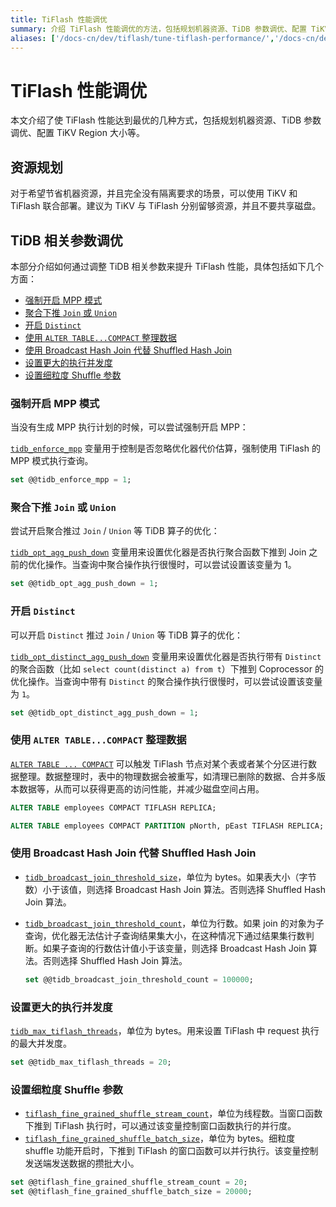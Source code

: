 ```yaml
---
title: TiFlash 性能调优
summary: 介绍 TiFlash 性能调优的方法，包括规划机器资源、TiDB 参数调优、配置 TiKV Region 大小等。
aliases: ['/docs-cn/dev/tiflash/tune-tiflash-performance/','/docs-cn/dev/reference/tiflash/tune-performance/']
---
```


# TiFlash 性能调优

本文介绍了使 TiFlash 性能达到最优的几种方式，包括规划机器资源、TiDB 参数调优、配置 TiKV Region 大小等。

## 资源规划

对于希望节省机器资源，并且完全没有隔离要求的场景，可以使用 TiKV 和 TiFlash 联合部署。建议为 TiKV 与 TiFlash 分别留够资源，并且不要共享磁盘。

## TiDB 相关参数调优

本部分介绍如何通过调整 TiDB 相关参数来提升 TiFlash 性能，具体包括如下几个方面：

- [强制开启 MPP 模式](#强制开启-mpp-模式)
- [聚合下推 `Join` 或 `Union`](#聚合下推-join--union)
- [开启 `Distinct`](#开启-distinct)
- [使用 `ALTER TABLE...COMPACT` 整理数据](#使用-alter-tablecompact-整理数据)
- [使用 Broadcast Hash Join 代替 Shuffled Hash Join](#使用-broadcast-hash-join-代替-shuffled-hash-join)
- [设置更大的执行并发度](#设置更大的执行并发度)
- [设置细粒度 Shuffle 参数](#设置细粒度-shuffle-参数)

### 强制开启 MPP 模式

当没有生成 MPP 执行计划的时候，可以尝试强制开启 MPP：

[`tidb_enforce_mpp`](/system-variables.md#tidb_enforce_mpp-从-v51-版本开始引入) 变量用于控制是否忽略优化器代价估算，强制使用 TiFlash 的 MPP 模式执行查询。

```sql
set @@tidb_enforce_mpp = 1;
```

### 聚合下推 `Join` 或 `Union`

尝试开启聚合推过 `Join` / `Union` 等 TiDB 算子的优化：

[`tidb_opt_agg_push_down`](/system-variables.md#tidb_opt_agg_push_down) 变量用来设置优化器是否执行聚合函数下推到 Join 之前的优化操作。当查询中聚合操作执行很慢时，可以尝试设置该变量为 1。

```sql
set @@tidb_opt_agg_push_down = 1;
```

### 开启 `Distinct`

可以开启 `Distinct` 推过 `Join` / `Union` 等 TiDB 算子的优化：

[`tidb_opt_distinct_agg_push_down`](/system-variables.md#tidb_opt_distinct_agg_push_down) 变量用来设置优化器是否执行带有 `Distinct` 的聚合函数（比如 `select count(distinct a) from t`）下推到 Coprocessor 的优化操作。当查询中带有 `Distinct` 的聚合操作执行很慢时，可以尝试设置该变量为 `1`。

```sql
set @@tidb_opt_distinct_agg_push_down = 1;
```

### 使用 `ALTER TABLE...COMPACT` 整理数据

[`ALTER TABLE ... COMPACT`](/sql-statements/sql-statement-alter-table-compact.md) 可以触发 TiFlash 节点对某个表或者某个分区进行数据整理。数据整理时，表中的物理数据会被重写，如清理已删除的数据、合并多版本数据等，从而可以获得更高的访问性能，并减少磁盘空间占用。

```sql
ALTER TABLE employees COMPACT TIFLASH REPLICA;
```

```sql
ALTER TABLE employees COMPACT PARTITION pNorth, pEast TIFLASH REPLICA;
```

### 使用 Broadcast Hash Join 代替 Shuffled Hash Join

- [`tidb_broadcast_join_threshold_size`](/system-variables.md#tidb_broadcast_join_threshold_count-从-v50-版本开始引入)，单位为 bytes。如果表大小（字节数）小于该值，则选择 Broadcast Hash Join 算法。否则选择 Shuffled Hash Join 算法。
- [`tidb_broadcast_join_threshold_count`](/system-variables.md#tidb_broadcast_join_threshold_count-从-v50-版本开始引入)，单位为行数。如果 join 的对象为子查询，优化器无法估计子查询结果集大小，在这种情况下通过结果集行数判断。如果子查询的行数估计值小于该变量，则选择 Broadcast Hash Join 算法。否则选择 Shuffled Hash Join 算法。

    ```sql
    set @@tidb_broadcast_join_threshold_count = 100000;
    ```

### 设置更大的执行并发度

[`tidb_max_tiflash_threads`](/system-variables.md#tidb_max_tiflash_threads-从-v610-版本开始引入)，单位为 bytes。用来设置 TiFlash 中 request 执行的最大并发度。

```sql
set @@tidb_max_tiflash_threads = 20;
```

### 设置细粒度 Shuffle 参数

- [`tiflash_fine_grained_shuffle_stream_count`](/system-variables.md#tiflash_fine_grained_shuffle_stream_count-从-v620-版本开始引入)，单位为线程数。当窗口函数下推到 TiFlash 执行时，可以通过该变量控制窗口函数执行的并行度。
- [`tiflash_fine_grained_shuffle_batch_size`](/system-variables.md#tiflash_fine_grained_shuffle_batch_size-从-v620-版本开始引入)，单位为 bytes。细粒度 shuffle 功能开启时，下推到 TiFlash 的窗口函数可以并行执行。该变量控制发送端发送数据的攒批大小。

```sql
set @@tiflash_fine_grained_shuffle_stream_count = 20;
set @@tiflash_fine_grained_shuffle_batch_size = 20000;
```
